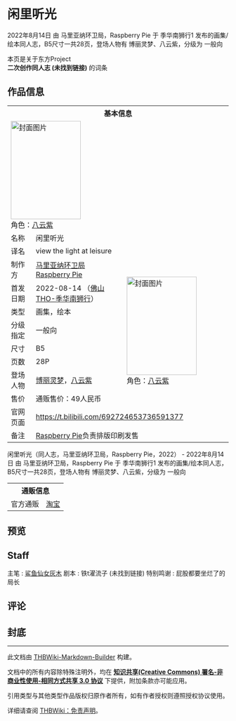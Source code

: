# 闲里听光

<!-- source html: G:\repos\THBWiki-Markdown-Builder\THBWikiMarkdown\Temp\main\8\8d\ns0%3A%E9%97%B2%E9%87%8C%E5%90%AC%E5%85%89.html -->

2022年8月14日 由 马里亚纳环卫局，Raspberry Pie 于 季华南狮行1 发布的画集/绘本同人志，B5尺寸一共28页，登场人物有 博丽灵梦、八云紫，分级为 一般向

本页是关于东方Project  
 **二次创作同人志 (未找到链接)** 的词条

## 作品信息

<table><tbody><tr><th colspan="3">基本信息</th></tr><tr><td class="cover-artwork-mobile" colspan="2"><a href="./文件-闲里听光封面.jpg.md" class="image" title="封面图片"><img alt="封面图片" src="https://upload.thwiki.cc/thumb/a/a8/%E9%97%B2%E9%87%8C%E5%90%AC%E5%85%89%E5%B0%81%E9%9D%A2.jpg/159px-%E9%97%B2%E9%87%8C%E5%90%AC%E5%85%89%E5%B0%81%E9%9D%A2.jpg" decoding="async" loading="lazy" width="159" height="224" srcset="https://upload.thwiki.cc/thumb/a/a8/%E9%97%B2%E9%87%8C%E5%90%AC%E5%85%89%E5%B0%81%E9%9D%A2.jpg/238px-%E9%97%B2%E9%87%8C%E5%90%AC%E5%85%89%E5%B0%81%E9%9D%A2.jpg 1.5x, https://upload.thwiki.cc/thumb/a/a8/%E9%97%B2%E9%87%8C%E5%90%AC%E5%85%89%E5%B0%81%E9%9D%A2.jpg/317px-%E9%97%B2%E9%87%8C%E5%90%AC%E5%85%89%E5%B0%81%E9%9D%A2.jpg 2x" data-file-width="2150" data-file-height="3035"></a><div class="cover-char">角色：<a href="./八云紫.md" title="八云紫">八云紫</a></div></td>
</tr><tr><td class="label">名称</td><td colspan="2"> 闲里听光 </td></tr><tr><td class="label">译名</td><td colspan="2"> view the light at leisure </td></tr><tr><td class="label">制作方</td><td><a href="./马里亚纳环卫局.md" title="马里亚纳环卫局">马里亚纳环卫局</a><br><a href="./Raspberry_Pie.md" title="Raspberry Pie">Raspberry Pie</a></td><td class="cover-artwork" rowspan="8" style="min-width:224px;"><a href="./文件-闲里听光封面.jpg.md" class="image" title="封面图片"><img alt="封面图片" src="https://upload.thwiki.cc/thumb/a/a8/%E9%97%B2%E9%87%8C%E5%90%AC%E5%85%89%E5%B0%81%E9%9D%A2.jpg/159px-%E9%97%B2%E9%87%8C%E5%90%AC%E5%85%89%E5%B0%81%E9%9D%A2.jpg" decoding="async" loading="lazy" width="159" height="224" srcset="https://upload.thwiki.cc/thumb/a/a8/%E9%97%B2%E9%87%8C%E5%90%AC%E5%85%89%E5%B0%81%E9%9D%A2.jpg/238px-%E9%97%B2%E9%87%8C%E5%90%AC%E5%85%89%E5%B0%81%E9%9D%A2.jpg 1.5x, https://upload.thwiki.cc/thumb/a/a8/%E9%97%B2%E9%87%8C%E5%90%AC%E5%85%89%E5%B0%81%E9%9D%A2.jpg/317px-%E9%97%B2%E9%87%8C%E5%90%AC%E5%85%89%E5%B0%81%E9%9D%A2.jpg 2x" data-file-width="2150" data-file-height="3035"></a><div class="cover-char">角色：<a href="./八云紫.md" title="八云紫">八云紫</a></div></td>
</tr><tr><td class="label">首发日期</td><td>2022-08-14&#160;（<a href="/展会作品列表?e=%E5%AD%A3%E5%8D%8E%E5%8D%97%E7%8B%AE%E8%A1%8C%231">佛山THO-季华南狮行</a>）</td></tr><tr><td class="label">类型</td><td>画集，绘本</td></tr><tr><td class="label">分级指定</td><td>一般向</td></tr><tr><td class="label">尺寸</td><td>B5</td></tr><tr><td class="label">页数</td><td>28P</td></tr><tr><td class="label">登场人物</td><td><a href="./博丽灵梦.md" title="博丽灵梦">博丽灵梦</a>，<a href="./八云紫.md" title="八云紫">八云紫</a></td></tr><tr><td class="label">售价</td><td>通贩售价：49人民币</td></tr>
<tr><td class="label">官网页面</td><td colspan="2"><a rel="nofollow" class="external free" href="https://t.bilibili.com/692724653736591377">https://t.bilibili.com/692724653736591377</a></td></tr><tr><td class="label">备注</td><td colspan="2"><a href="./Raspberry_Pie.md" title="Raspberry Pie">Raspberry Pie</a>负责排版印刷发售</td></tr></tbody></table>

闲里听光（同人志，马里亚纳环卫局，Raspberry Pie，2022） - 2022年8月14日 由 马里亚纳环卫局，Raspberry Pie 于 季华南狮行1 发布的画集/绘本同人志，B5尺寸一共28页，登场人物有 博丽灵梦、八云紫，分级为 一般向

<table><tbody><tr><th colspan="3">通贩信息</th></tr><tr><td class="label">官方通贩</td><td colspan="2"><a rel="nofollow" class="external text" href="https://item.taobao.com/item.htm?id=681727591478">淘宝</a></td></tr></tbody></table>



## 预览

## Staff
主笔
: [鲨鱼仙女灰木](./灰木横.md)
剧本
: 铁t濯流子 (未找到链接)
特别鸣谢
: 屁股都要坐烂了的局长


## 评论

## 封底
[](./文件-闲里听光封底.jpg.md)  [](./文件-闲里听光封底.jpg.md)





---

此文档由 [THBWiki-Markdown-Builder](https://github.com/Delsin-Yu/THBWiki-Markdown-Builder) 构建。

文档中的所有内容除特殊注明外，均在 [**知识共享(Creative Commons) 署名-非商业性使用-相同方式共享 3.0 协议**](https://creativecommons.org/licenses/by-sa/3.0/deed.zh-hans) 下提供，附加条款亦可能应用。

引用类型与其他类型作品版权归原作者所有，如有作者授权则遵照授权协议使用。

详细请查阅 [THBWiki：免责声明](https://thbwiki.cc/THBWiki:%E5%85%8D%E8%B4%A3%E5%A3%B0%E6%98%8E)。

